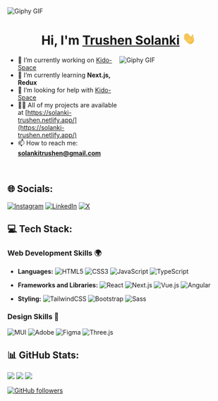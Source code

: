 <img src="https://media.giphy.com/media/L8K62iTDkzGX6/giphy.gif" width="100%" alt="Giphy GIF" style="max-width: 100%; height: 300px;" />
<h1 align="center">Hi, I'm <a href="https://www.linkedin.com/in/solanki-trushen-874349248" target="_blank">Trushen Solanki</a> 
   <img src="https://github.com/ABSphreak/ABSphreak/blob/master/gifs/Hi.gif" width="30px"></h1>

<img align="right" src="https://media.giphy.com/media/0lGd2OXXHe4tFhb7Wh/giphy.gif" width="250" height="200" alt="Giphy GIF" style="display: block;"/>

- 🔭 I’m currently working on [Kido-Space](https://github.com/solankitrushen/Kido-Space.git)
- 🌱 I’m currently learning **Next.js, Redux**
- 🤝 I’m looking for help with [Kido-Space](https://github.com/solankitrushen/Kido-Space.git)
- 👨‍💻 All of my projects are available at [https://solanki-trushen.netlify.app/](https://solanki-trushen.netlify.app/)
- 📫 How to reach me: **solankitrushen@gmail.com**

<br>

## 🌐 Socials:
[![Instagram](https://img.shields.io/badge/Instagram-%23E4405F.svg?logo=Instagram&logoColor=white)](https://instagram.com/solankitrushen)
[![LinkedIn](https://img.shields.io/badge/LinkedIn-%230077B5.svg?logo=linkedin&logoColor=white)](https://linkedin.com/in/solanki-trushen-874349248)
[![X](https://img.shields.io/badge/X-black.svg?logo=X&logoColor=white)](https://x.com/trushen15)

## 💻 Tech Stack:
### Web Development Skills 🌍
- **Languages:**
  ![HTML5](https://img.shields.io/badge/html5-%23E34F26.svg?style=for-the-badge&logo=html5&logoColor=white)
  ![CSS3](https://img.shields.io/badge/css3-%231572B6.svg?style=for-the-badge&logo=css3&logoColor=white)
  ![JavaScript](https://img.shields.io/badge/javascript-%23323330.svg?style=for-the-badge&logo=javascript&logoColor=%23F7DF1E)
  ![TypeScript](https://img.shields.io/badge/typescript-%23007ACC.svg?style=for-the-badge&logo=typescript&logoColor=white)

- **Frameworks and Libraries:**
  ![React](https://img.shields.io/badge/react-%2320232a.svg?style=for-the-badge&logo=react&logoColor=%2361DAFB)
  ![Next.js](https://img.shields.io/badge/Next-black?style=for-the-badge&logo=next.js&logoColor=white)
  ![Vue.js](https://img.shields.io/badge/vuejs-%234FC08D.svg?style=for-the-badge&logo=vue.js&logoColor=white)
  ![Angular](https://img.shields.io/badge/angular-%E03C31.svg?style=for-the-badge&logo=angular&logoColor=white)

- **Styling:**
  ![TailwindCSS](https://img.shields.io/badge/tailwindcss-%2338B2AC.svg?style=for-the-badge&logo=tailwind-css&logoColor=white)
  ![Bootstrap](https://img.shields.io/badge/bootstrap-%237952B3.svg?style=for-the-badge&logo=bootstrap&logoColor=white)
  ![Sass](https://img.shields.io/badge/Sass-%23CC6699.svg?style=for-the-badge&logo=sass&logoColor=white)

### Design Skills 🎨
![MUI](https://img.shields.io/badge/MUI-%230081CB.svg?style=for-the-badge&logo=mui&logoColor=white)
![Adobe](https://img.shields.io/badge/adobe-%23FF0000.svg?style=for-the-badge&logo=adobe&logoColor=white)
![Figma](https://img.shields.io/badge/figma-%23F24E1E.svg?style=for-the-badge&logo=figma&logoColor=white)
![Three.js](https://img.shields.io/badge/threejs-black?style=for-the-badge&logo=three.js&logoColor=white)

## 📊 GitHub Stats:
![](https://github-readme-stats.vercel.app/api?username=solankitrushen&theme=dark&hide_border=false&include_all_commits=false&count_private=false)
![](https://github-readme-streak-stats.herokuapp.com/?user=solankitrushen&theme=dark&hide_border=false)
![](https://github-readme-stats.vercel.app/api/top-langs/?username=solankitrushen&theme=dark&hide_border=false&include_all_commits=false&count_private=false)

[![GitHub followers](https://img.shields.io/github/followers/solankitrushen.svg?style=social&label=Follow)](https://github.com/solankitrushen?tab=followers)
